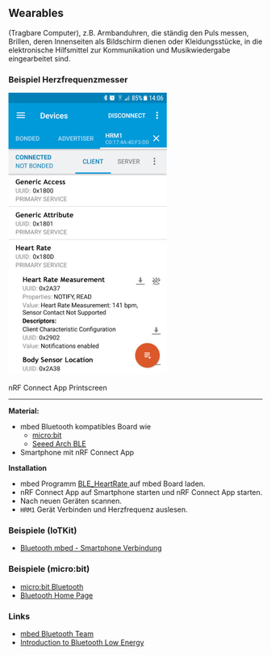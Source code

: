 Wearables
---------

(Tragbare Computer), z.B. Armbanduhren, die ständig den Puls messen, Brillen, deren Innenseiten als Bildschirm dienen oder Kleidungsstücke, in die elektronische Hilfsmittel zur Kommunikation und Musikwiedergabe eingearbeitet sind.

### Beispiel Herzfrequenzmesser

![](../images/BLEHeartRate.png)

nRF Connect App Printscreen

- - -

**Material:**
* mbed Bluetooth kompatibles Board wie
    * [micro:bit](https://developer.mbed.org/platforms/Microbit/)
    * [Seeed Arch BLE](https://developer.mbed.org/platforms/Seeed-Arch-BLE/)
* Smartphone mit nRF Connect App

**Installation**
* mbed Programm [BLE_HeartRate ](https://developer.mbed.org/teams/Bluetooth-Low-Energy/code/BLE_HeartRate/) auf mbed Board laden.
* nRF Connect App auf Smartphone starten und nRF Connect App starten.
* Nach neuen Geräten scannen.
* `HRM1` Gerät Verbinden und Herzfrequenz auslesen. 

### Beispiele (IoTKit)

* [Bluetooth mbed - Smartphone Verbindung](../uart/Bluetooth_HC-06)

### Beispiele (micro:bit)

* [micro:bit Bluetooth](https://lancaster-university.github.io/microbit-docs/ble/profile/#pairing)
* [Bluetooth Home Page](https://www.bluetooth.com/)

### Links

* [mbed Bluetooth Team](https://developer.mbed.org/teams/Bluetooth-Low-Energy/)
* [Introduction to Bluetooth Low Energy](https://www.nxp.com/video/lesson-3-introduction-to-bluetooth-low-energy:LESSON-3-KW41Z-WIRELESS-LAB)